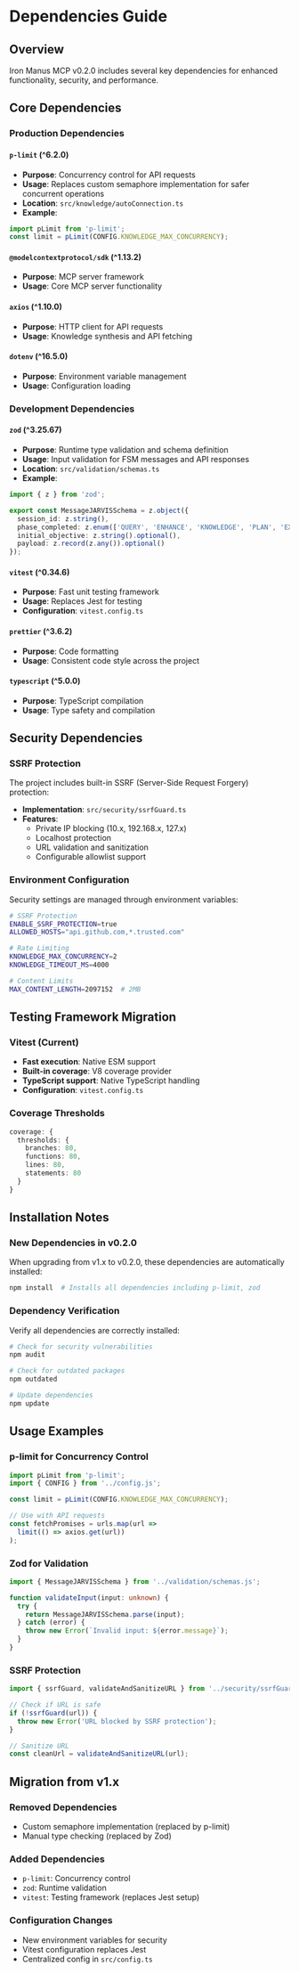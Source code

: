 # Dependencies Guide

## Overview

Iron Manus MCP v0.2.0 includes several key dependencies for enhanced functionality, security, and performance.

## Core Dependencies

### Production Dependencies

#### `p-limit` (^6.2.0)
- **Purpose**: Concurrency control for API requests
- **Usage**: Replaces custom semaphore implementation for safer concurrent operations
- **Location**: `src/knowledge/autoConnection.ts`
- **Example**:
```typescript
import pLimit from 'p-limit';
const limit = pLimit(CONFIG.KNOWLEDGE_MAX_CONCURRENCY);
```

#### `@modelcontextprotocol/sdk` (^1.13.2)
- **Purpose**: MCP server framework
- **Usage**: Core MCP server functionality

#### `axios` (^1.10.0)
- **Purpose**: HTTP client for API requests
- **Usage**: Knowledge synthesis and API fetching

#### `dotenv` (^16.5.0)
- **Purpose**: Environment variable management
- **Usage**: Configuration loading

### Development Dependencies

#### `zod` (^3.25.67)
- **Purpose**: Runtime type validation and schema definition
- **Usage**: Input validation for FSM messages and API responses
- **Location**: `src/validation/schemas.ts`
- **Example**:
```typescript
import { z } from 'zod';

export const MessageJARVISSchema = z.object({
  session_id: z.string(),
  phase_completed: z.enum(['QUERY', 'ENHANCE', 'KNOWLEDGE', 'PLAN', 'EXECUTE', 'VERIFY']).optional(),
  initial_objective: z.string().optional(),
  payload: z.record(z.any()).optional()
});
```

#### `vitest` (^0.34.6)
- **Purpose**: Fast unit testing framework
- **Usage**: Replaces Jest for testing
- **Configuration**: `vitest.config.ts`

#### `prettier` (^3.6.2)
- **Purpose**: Code formatting
- **Usage**: Consistent code style across the project

#### `typescript` (^5.0.0)
- **Purpose**: TypeScript compilation
- **Usage**: Type safety and compilation

## Security Dependencies

### SSRF Protection
The project includes built-in SSRF (Server-Side Request Forgery) protection:

- **Implementation**: `src/security/ssrfGuard.ts`
- **Features**:
  - Private IP blocking (10.x, 192.168.x, 127.x)
  - Localhost protection
  - URL validation and sanitization
  - Configurable allowlist support

### Environment Configuration
Security settings are managed through environment variables:

```bash
# SSRF Protection
ENABLE_SSRF_PROTECTION=true
ALLOWED_HOSTS="api.github.com,*.trusted.com"

# Rate Limiting  
KNOWLEDGE_MAX_CONCURRENCY=2
KNOWLEDGE_TIMEOUT_MS=4000

# Content Limits
MAX_CONTENT_LENGTH=2097152  # 2MB
```

## Testing Framework Migration

### Vitest (Current)
- **Fast execution**: Native ESM support
- **Built-in coverage**: V8 coverage provider
- **TypeScript support**: Native TypeScript handling
- **Configuration**: `vitest.config.ts`

### Coverage Thresholds
```typescript
coverage: {
  thresholds: {
    branches: 80,
    functions: 80,
    lines: 80,
    statements: 80
  }
}
```

## Installation Notes

### New Dependencies in v0.2.0
When upgrading from v1.x to v0.2.0, these dependencies are automatically installed:

```bash
npm install  # Installs all dependencies including p-limit, zod
```

### Dependency Verification
Verify all dependencies are correctly installed:

```bash
# Check for security vulnerabilities
npm audit

# Check for outdated packages
npm outdated

# Update dependencies
npm update
```

## Usage Examples

### p-limit for Concurrency Control
```typescript
import pLimit from 'p-limit';
import { CONFIG } from '../config.js';

const limit = pLimit(CONFIG.KNOWLEDGE_MAX_CONCURRENCY);

// Use with API requests
const fetchPromises = urls.map(url => 
  limit(() => axios.get(url))
);
```

### Zod for Validation
```typescript
import { MessageJARVISSchema } from '../validation/schemas.js';

function validateInput(input: unknown) {
  try {
    return MessageJARVISSchema.parse(input);
  } catch (error) {
    throw new Error(`Invalid input: ${error.message}`);
  }
}
```

### SSRF Protection
```typescript
import { ssrfGuard, validateAndSanitizeURL } from '../security/ssrfGuard.js';

// Check if URL is safe
if (!ssrfGuard(url)) {
  throw new Error('URL blocked by SSRF protection');
}

// Sanitize URL
const cleanUrl = validateAndSanitizeURL(url);
```

## Migration from v1.x

### Removed Dependencies
- Custom semaphore implementation (replaced by p-limit)
- Manual type checking (replaced by Zod)

### Added Dependencies
- `p-limit`: Concurrency control
- `zod`: Runtime validation
- `vitest`: Testing framework (replaces Jest setup)

### Configuration Changes
- New environment variables for security
- Vitest configuration replaces Jest
- Centralized config in `src/config.ts`